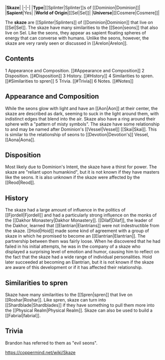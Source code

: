 |**Skaze**|
|-|-|
|**Type**|[[Splinter\|Splinter]]s of [[Dominion\|Dominion]]|
|**Sapient**|Yes|
|**World of Origin**|[[Sel\|Sel]]|
|**Universe**|[[Cosmere\|Cosmere]]|

The **skaze** are [[Splinter\|Splinters]] of [[Dominion\|Dominion]] that live on [[Sel\|Sel]]. The skaze have many similarities to the [[Seon\|seons]] that also live on Sel. Like the seons, they appear as sapient floating spheres of energy that can converse with humans. Unlike the seons, however, the skaze are very rarely seen or discussed in [[Arelon\|Arelon]].

## Contents

1 Appearance and Composition. [[#Appearance and Composition]] 
2 Disposition. [[#Disposition]] 
3 History. [[#History]] 
4 Similarities to spren. [[#Similarities to spren]] 
5 Trivia. [[#Trivia]] 
6 Notes. [[#Notes]] 


## Appearance and Composition
While the seons glow with light and have an [[Aon\|Aon]] at their center, the skaze are described as dark, seeming to suck in the light around them, with indistinct edges that blend into the air. Skaze also have a ring around their sphere with a "pattern of misty symbols". The skaze have some relationship to and may be named after Dominion's [[Vessel\|Vessel]] [[Skai\|Skai]]. This is similar to the relationship of seons to [[Devotion\|Devotion's]] Vessel, [[Aona\|Aona]].

## Disposition
Most likely due to Dominion's Intent, the skaze have a thirst for power. The skaze are "reliant upon humankind", but it is not known if they have masters like the seons. It is also unknown if the skaze were affected by the [[Reod\|Reod]].

## History
The skaze had a large amount of influence in the politics of [[Fjordell\|Fjordell]] and had a particularly strong influence on the monks of the [[Dakhor Monastery\|Dakhor Monastery]]. [[Dilaf\|Dilaf]], the leader of the Dakhor, learned that [[Elantrian\|Elantrians]] were not indestructible from the skaze.
[[Hoid\|Hoid]] made some kind of agreement with a group of skaze in which he promised to become an [[Elantrian\|Elantrian]]. The partnership between them was fairly loose. When he discovered that he had failed in his initial attempts, he was in the company of a skaze who displayed a surprising level of emotion and humor, causing him to reflect on the fact that the skaze had a wide range of individual personalities.
Hoid later succeeded at becoming an Elantrian, but it is not known if the skaze are aware of this development or if it has affected their relationship.

## Similarities to spren
Skaze have many similarities to the [[Spren\|spren]] that live on [[Roshar\|Roshar]]. Like spren, skaze can turn into [[Shardblade\|Shardblades]] if they have something to pull them more into the [[Physical Realm\|Physical Realm]]. Skaze can also be used to build a [[Fabrial\|fabrial]].

## Trivia
Brandon has referred to them as "evil seons".


https://coppermind.net/wiki/Skaze